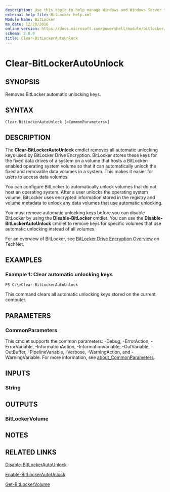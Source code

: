 ```yaml
---
description: Use this topic to help manage Windows and Windows Server technologies with Windows PowerShell.
external help file: BitLocker-help.xml
Module Name: BitLocker
ms.date: 12/20/2016
online version: https://docs.microsoft.com/powershell/module/bitlocker/clear-bitlockerautounlock?view=windowsserver2016-ps&wt.mc_id=ps-gethelp
schema: 2.0.0
title: Clear-BitLockerAutoUnlock
---
```


# Clear-BitLockerAutoUnlock

## SYNOPSIS
Removes BitLocker automatic unlocking keys.

## SYNTAX

```
Clear-BitLockerAutoUnlock [<CommonParameters>]
```

## DESCRIPTION
The **Clear-BitLockerAutoUnlock** cmdlet removes all automatic unlocking keys used by BitLocker Drive Encryption.
BitLocker stores these keys for the fixed data drives of a system on a volume that hosts a BitLocker-enabled operating system volume so that it can automatically unlock the fixed and removable data volumes in a system.
This makes it easier for users to access data volumes.

You can configure BitLocker to automatically unlock volumes that do not host an operating system.
After a user unlocks the operating system volume, BitLocker uses encrypted information stored in the registry and volume metadata to unlock any data volumes that use automatic unlocking.

You must remove automatic unlocking keys before you can disable BitLocker by using the **Disable-BitLocker** cmdlet.
You can use the **Disable-BitLockerAutoUnlock** cmdlet to remove keys for specific volumes that use automatic unlocking instead of all volumes.

For an overview of BitLocker, see [BitLocker Drive Encryption Overview](https://technet.microsoft.com/en-us/library/cc732774.aspx) on TechNet.

## EXAMPLES

### Example 1: Clear automatic unlocking keys
```
PS C:\>Clear-BitLockerAutoUnlock
```

This command clears all automatic unlocking keys stored on the current computer.

## PARAMETERS

### CommonParameters
This cmdlet supports the common parameters: -Debug, -ErrorAction, -ErrorVariable, -InformationAction, -InformationVariable, -OutVariable, -OutBuffer, -PipelineVariable, -Verbose, -WarningAction, and -WarningVariable. For more information, see [about_CommonParameters](https://go.microsoft.com/fwlink/?LinkID=113216).

## INPUTS

### String

## OUTPUTS

### BitLockerVolume

## NOTES

## RELATED LINKS

[Disable-BitLockerAutoUnlock](./Disable-BitLockerAutoUnlock.md)

[Enable-BitLockerAutoUnlock](./Enable-BitLockerAutoUnlock.md)

[Get-BitLockerVolume](./Get-BitLockerVolume.md)

